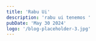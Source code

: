 ```yaml
---
title: 'Rabu Ui'
description: 'rabu ui tenemos '
pubDate: 'May 30 2024'
logo: '/blog-placeholder-3.jpg'
---
```


